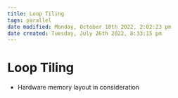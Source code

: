 ```yaml
---
title: Loop Tiling
tags: parallel
date modified: Monday, October 10th 2022, 2:02:23 pm
date created: Tuesday, July 26th 2022, 8:33:15 pm
---
```


# Loop Tiling
- Hardware memory layout in consideration



